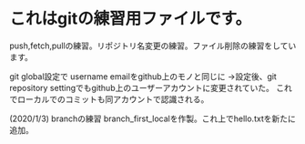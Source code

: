 # これはgitの練習用ファイルです。
push,fetch,pullの練習。リポジトリ名変更の練習。ファイル削除の練習をしています。

git global設定で username emailをgithub上のモノと同じに
→設定後、git repository settingでもgithub上のユーザーアカウントに変更されていた。
これでローカルでのコミットも同アカウントで認識される。

(2020/1/3)
branchの練習
branch_first_localを作製。これ上でhello.txtを新たに追加。